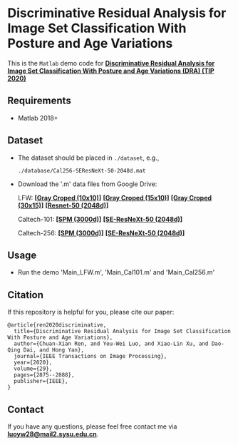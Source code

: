 # Discriminative Residual Analysis for Image Set Classification With Posture and Age Variations

This is the `Matlab` demo code for **[Discriminative Residual Analysis for Image Set Classification With Posture and Age Variations (DRA) (TIP 2020)](https://ieeexplore.ieee.org/document/8911369)** 

## Requirements
- Matlab 2018+

## Dataset
- The dataset should be placed in `./dataset`, e.g.,

  `./database/Cal256-SEResNeXt-50-2048d.mat`

- Download the '.m' data files from Google Drive:

  LFW:  **[[Gray Croped (10x10)]](https://drive.google.com/open?id=1axFsmNY5ycxqBUow9clrTkZYO5nS11FO)**  **[[Gray Croped (15x10)]](https://drive.google.com/open?id=1SUSgJp3F9vk5zxLUgUMDDQ2fK0NGDI6a)**  **[[Gray Croped (30x15)]](https://drive.google.com/open?id=1Yd3-QgdX6IHYKPVA4VlcoZnoM3EM9mfS)**  **[[Resnet-50 (2048d)]](https://drive.google.com/open?id=11EwBwXsAq_YPCv4DjANgmeec3yQncs7X)**
  
  Caltech-101:  **[[SPM (3000d)]](https://drive.google.com/open?id=1561XOrDjsPJl-DwJfMF3_OL1NZJQfKyE)**  **[[SE-ResNeXt-50 (2048d)]](https://drive.google.com/open?id=15A3jvwUNuGNnthQT6vLg2dYpDOa5W0UR)**
  
  Caltech-256:  **[[SPM (3000d)]](https://drive.google.com/open?id=1gHj3j3A0HjKveq6dgOF_PgX6UYWKBlT_)**  **[[SE-ResNeXt-50 (2048d)]](https://drive.google.com/open?id=1561XOrDjsPJl-DwJfMF3_OL1NZJQfKyE)**
  
## Usage
- Run the demo 'Main_LFW.m', 'Main_Cal101.m' and 'Main_Cal256.m'

## Citation
If this repository is helpful for you, please cite our paper:
```
@article{ren2020discriminative,
  title={Discriminative Residual Analysis for Image Set Classification With Posture and Age Variations},
  author={Chuan-Xian Ren, and You-Wei Luo, and Xiao-Lin Xu, and Dao-Qing Dai, and Hong Yan},
  journal={IEEE Transactions on Image Processing},
  year={2020},
  volume={29},
  pages={2875--2888},
  publisher={IEEE},
}
```

## Contact
If you have any questions, please feel free contact me via **luoyw28@mail2.sysu.edu.cn**.
